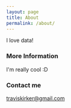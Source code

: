 ```yaml
---
layout: page
title: About
permalink: /about/
---
```


I love data!

### More Information

I'm really cool :D

### Contact me

[traviskirker@gmail.com](mailto:traviskirker@gmail.com)
